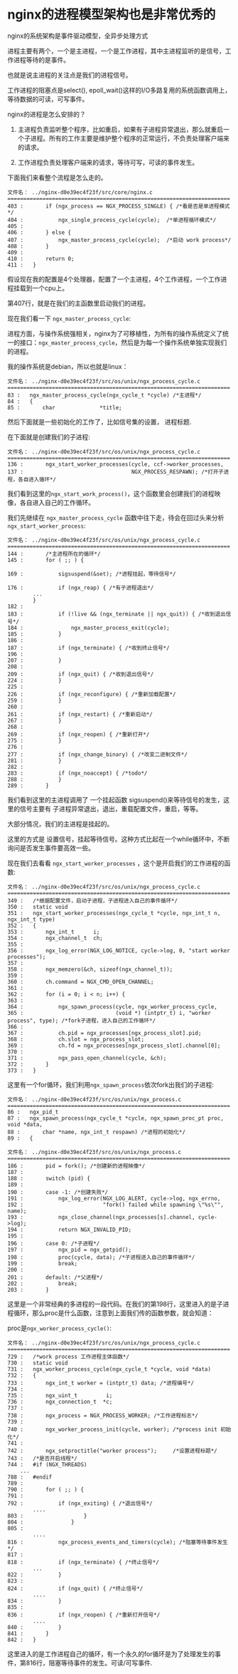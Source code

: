 nginx的进程模型架构也是非常优秀的
===============================

nginx的系统架构是事件驱动模型，全异步处理方式

进程主要有两个，一个是主进程，一个是工作进程，其中主进程监听的是信号，工作进程等待的是事件。

也就是说主进程的关注点是我们的进程信号。

工作进程的阻塞点是select(), epoll_wait()这样的I/O多路复用的系统函数调用上，等待数据的可读，可写事件。

nginx的进程是怎么安排的？

1. 主进程负责监听整个程序，比如重启，如果有子进程异常退出，那么就重启一个子进程。所有的工作主要是维护整个程序的正常运行，不负责处理客户端来的请求。

2. 工作进程负责处理客户端来的请求，等待可写，可读的事件发生。

下面我们来看整个流程是怎么走的。

```
文件名： ../nginx-d0e39ec4f23f/src/core/nginx.c 
======================================================================
403 :       if (ngx_process == NGX_PROCESS_SINGLE) { /*看是否是单进程模式*/
404 :           ngx_single_process_cycle(cycle);  /*单进程循环模式*/
405 :   
406 :       } else {
407 :           ngx_master_process_cycle(cycle);  /*启动 work process*/
408 :       }
409 :   
410 :       return 0;
411 :   }
```

假设现在我的配置是4个处理器，配置了一个主进程，4个工作进程，一个工作进程挂载到一个cpu上。

第407行，就是在我们的主函数里启动我们的进程。

现在我们看一下 `ngx_master_process_cycle`:

进程方面，与操作系统强相关，nginx为了可移植性，为所有的操作系统定义了统一的接口：`ngx_master_process_cycle`，然后是为每一个操作系统单独实现我们的进程。

我的操作系统是debian，所以也就是linux：

```
文件名： ../nginx-d0e39ec4f23f/src/os/unix/ngx_process_cycle.c 
======================================================================
83 :   ngx_master_process_cycle(ngx_cycle_t *cycle) /*主进程*/
84 :   {
85 :       char              *title;
```

然后下面就是一些初始化的工作了，比如信号集的设置， 进程标题.

在下面就是创建我们的子进程:

```
文件名： ../nginx-d0e39ec4f23f/src/os/unix/ngx_process_cycle.c 
======================================================================
136 :       ngx_start_worker_processes(cycle, ccf->worker_processes,
137 :                                  NGX_PROCESS_RESPAWN); /*打开子进程，各自进入循环*/
```

我们看到这里的`ngx_start_work_process()`，这个函数里会创建我们的进程映像，各自进入自己的工作循环。

我们先继续在 `ngx_master_process_cycle` 函数中往下走，待会在回过头来分析 `ngx_start_worker_process`:

```
文件名： ../nginx-d0e39ec4f23f/src/os/unix/ngx_process_cycle.c 
======================================================================
144 :       /*主进程所在的循环*/
145 :       for ( ;; ) {

169 :           sigsuspend(&set); /*进程挂起，等待信号*/

176 :           if (ngx_reap) { /*有子进程退出*/
		...	
		}
182 :   
183 :           if (!live && (ngx_terminate || ngx_quit)) { /*收到退出信号*/
184 :               ngx_master_process_exit(cycle);
185 :           }
186 :   
187 :           if (ngx_terminate) { /*收到终止信号*/
196 :   
207 :           }
208 :   
209 :           if (ngx_quit) { /*收到退出信号*/
224 :           }
225 :   
226 :           if (ngx_reconfigure) { /*重新加载配置*/
259 :           }
260 :   
261 :           if (ngx_restart) { /*重新启动*/
267 :           }
268 :   
269 :           if (ngx_reopen) { /*重新打开*/
275 :           }
276 :   
277 :           if (ngx_change_binary) { /*改变二进制文件*/
281 :           }
282 :   
283 :           if (ngx_noaccept) { /*todo*/
288 :           }
289 :       }
```

我们看到这里的主进程调用了 一个挂起函数 sigsuspend()来等待信号的发生，这里的信号主要有 子进程异常退出，退出，重载配置文件，重启，等等。

大部分情况，我们的主进程是挂起的。

这里的方式是 设置信号，挂起等待信号。这种方式比起在一个while循环中，不断询问是否发生事件要高效一些。

现在我们去看看 `ngx_start_worker_processes` ，这个是开启我们的工作进程的函数:

```
文件名： ../nginx-d0e39ec4f23f/src/os/unix/ngx_process_cycle.c 
======================================================================
349 :   /*根据配置文件，启动子进程，子进程进入自己的事件循环*/
350 :   static void
351 :   ngx_start_worker_processes(ngx_cycle_t *cycle, ngx_int_t n, ngx_int_t type)
352 :   {
353 :       ngx_int_t      i;
354 :       ngx_channel_t  ch;
355 :   
356 :       ngx_log_error(NGX_LOG_NOTICE, cycle->log, 0, "start worker processes");
357 :   
358 :       ngx_memzero(&ch, sizeof(ngx_channel_t));
359 :   
360 :       ch.command = NGX_CMD_OPEN_CHANNEL;
361 :   
362 :       for (i = 0; i < n; i++) {
363 :   
364 :           ngx_spawn_process(cycle, ngx_worker_process_cycle,
365 :                             (void *) (intptr_t) i, "worker process", type); /*fork子进程，进入自己的工作循环*/
366 :   
367 :           ch.pid = ngx_processes[ngx_process_slot].pid;
368 :           ch.slot = ngx_process_slot;
369 :           ch.fd = ngx_processes[ngx_process_slot].channel[0];
370 :   
371 :           ngx_pass_open_channel(cycle, &ch);
372 :       }
373 :   }
```

这里有一个for循环，我们利用`ngx_spawn_process`依次fork出我们的子进程:

```
文件名： ../nginx-d0e39ec4f23f/src/os/unix/ngx_process.c 
======================================================================
86 :   ngx_pid_t
87 :   ngx_spawn_process(ngx_cycle_t *cycle, ngx_spawn_proc_pt proc, void *data,
88 :       char *name, ngx_int_t respawn) /*进程的初始化*/
89 :   {
```

```
文件名： ../nginx-d0e39ec4f23f/src/os/unix/ngx_process.c 
======================================================================
186 :       pid = fork(); /*创建新的进程映像*/
187 :   
188 :       switch (pid) {
189 :   
190 :       case -1: /*创建失败*/
191 :           ngx_log_error(NGX_LOG_ALERT, cycle->log, ngx_errno,
192 :                         "fork() failed while spawning \"%s\"", name);
193 :           ngx_close_channel(ngx_processes[s].channel, cycle->log);
194 :           return NGX_INVALID_PID;
195 :   
196 :       case 0: /*子进程*/
197 :           ngx_pid = ngx_getpid();
198 :           proc(cycle, data); /*子进程进入自己的事件循环*/
199 :           break;
200 :   
201 :       default: /*父进程*/
202 :           break;
203 :       }
```

这里是一个非常经典的多进程的一段代码。在我们的第198行，这里进入的是子进程循环，那么proc是什么函数，注意到上面我们传的函数参数，就会知道：

proc是`ngx_worker_process_cycle()`:

```
文件名： ../nginx-d0e39ec4f23f/src/os/unix/ngx_process_cycle.c 
======================================================================
729 :   /*work process 工作进程主体函数*/
730 :   static void
731 :   ngx_worker_process_cycle(ngx_cycle_t *cycle, void *data)    
732 :   {
733 :       ngx_int_t worker = (intptr_t) data; /*进程编号*/
734 :   
735 :       ngx_uint_t         i;
736 :       ngx_connection_t  *c;
737 :   
738 :       ngx_process = NGX_PROCESS_WORKER; /*工作进程标志*/
739 :   
740 :       ngx_worker_process_init(cycle, worker); /*process init 初始化*/
741 :   
742 :       ngx_setproctitle("worker process");     /*设置进程标题*/
743 :   /*是否开启线程*/
744 :   #if (NGX_THREADS)
	...
788 :   #endif
789 :   
790 :       for ( ;; ) {
791 :   
792 :           if (ngx_exiting) { /*退出信号*/
		....
803 :                   }
804 :               }
805 :   
		....
816 :           ngx_process_events_and_timers(cycle); /*阻塞等待事件发生*/
817 :   
818 :           if (ngx_terminate) { /*终止信号*/
		...
822 :           }
823 :   
824 :           if (ngx_quit) { /*终止信号*/
		....
834 :           }
835 :   
836 :           if (ngx_reopen) { /*重新打开信号*/
		....
840 :           }
841 :       }
842 :   }
```

这里进入的是工作进程自己的循环，有一个永久的for循环是为了处理发生的事件，第816行，阻塞等待事件的发生。可读/可写事件.
